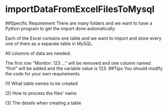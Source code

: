 # importDataFromExcelFilesToMysql
##Specific Requirement
There are many folders and we want to have a Python program to get the import done automatically.

Each of the Excel contains one table and we want to import and store every one of them as a separate table in MySQL.

All columns of data are needed.

The first row “Monitor: 123 ...” will be removed and one column named “firm” will be added and the variable value is 123.
##Tips
You should modify the code for your own requirements.

(1) What table names to be created

(2) How to process the files' name

(3) The details when creating a table